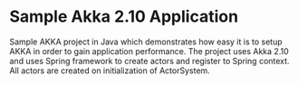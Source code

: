 # Sample Akka 2.10 Application

Sample AKKA project in Java which demonstrates how easy it is to setup AKKA in order to gain application performance.
The project uses Akka 2.10 and uses Spring framework to create actors and register to Spring context. All actors are created on initialization of ActorSystem.
